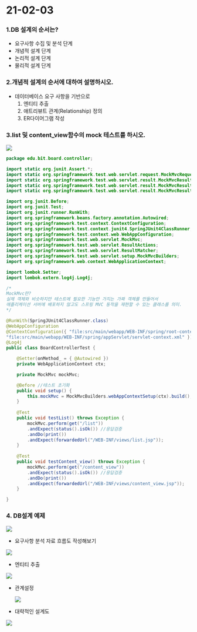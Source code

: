 # 21-02-03

### 1.DB 설계의 순서는?

- 요구사항 수집 및 분석 단계
- 개념적 설계 단계
- 논리적 설계 단계
- 물리적 설계 단계

### 2.개념적 설계의 순서에 대하여 설명하시오.

- 데이터베이스 요구 사항을 기반으로 
  1. 엔티티 추출
  2. 애트리뷰트 관계(Relationship) 정의 
  3. ER다이어그램 작성

### 3.list 및 content_view함수의 mock 테스트를 하시오.

![](https://postfiles.pstatic.net/MjAyMTAyMDNfMjEy/MDAxNjEyMzQyMDI4MTMw.amntNFLSpyHukqg2OTpJCLRO9oIw5TrJADz34RgLZmEg._IIGgdzcicubnpETzYWjIAFAqKbfgodeil-i9Q4AWKQg.PNG.o_oax/image.png?type=w966)

```java
package edu.bit.board.controller;

import static org.junit.Assert.*;
import static org.springframework.test.web.servlet.request.MockMvcRequestBuilders.get;
import static org.springframework.test.web.servlet.result.MockMvcResultHandlers.print;
import static org.springframework.test.web.servlet.result.MockMvcResultMatchers.forwardedUrl;
import static org.springframework.test.web.servlet.result.MockMvcResultMatchers.status;

import org.junit.Before;
import org.junit.Test;
import org.junit.runner.RunWith;
import org.springframework.beans.factory.annotation.Autowired;
import org.springframework.test.context.ContextConfiguration;
import org.springframework.test.context.junit4.SpringJUnit4ClassRunner;
import org.springframework.test.context.web.WebAppConfiguration;
import org.springframework.test.web.servlet.MockMvc;
import org.springframework.test.web.servlet.ResultActions;
import org.springframework.test.web.servlet.ResultMatcher;
import org.springframework.test.web.servlet.setup.MockMvcBuilders;
import org.springframework.web.context.WebApplicationContext;

import lombok.Setter;
import lombok.extern.log4j.Log4j;

/*
MockMvc란?
실제 객체와 비슷하지만 테스트에 필요한 기능만 가지는 가짜 객체를 만들어서
애플리케이션 서버에 배포하지 않고도 스프링 MVC 동작을 재현할 수 있는 클래스를 의미.
*/

@RunWith(SpringJUnit4ClassRunner.class)
@WebAppConfiguration
@ContextConfiguration({ "file:src/main/webapp/WEB-INF/spring/root-context.xml",
"file:src/main/webapp/WEB-INF/spring/appServlet/servlet-context.xml" })
@Log4j
public class BoardControllerTest {

	@Setter(onMethod_ = { @Autowired })
	private WebApplicationContext ctx;

	private MockMvc mockMvc;

	@Before //테스트 초기화
	public void setup() {
		this.mockMvc = MockMvcBuilders.webAppContextSetup(ctx).build();
	}
	
	@Test
	public void testList() throws Exception {
		mockMvc.perform(get("/list"))
		.andExpect(status().isOk()) //응답검증
		.andDo(print())
		.andExpect(forwardedUrl("/WEB-INF/views/list.jsp"));
	}
	
	@Test
	public void testContent_view() throws Exception {
		mockMvc.perform(get("/content_view"))
		.andExpect(status().isOk()) //응답검증
		.andDo(print())
		.andExpect(forwardedUrl("/WEB-INF/views/content_view.jsp"));
	}

}
```

### 4. DB설계 예제

![](https://user-images.githubusercontent.com/74290204/106716557-ef61bf00-6641-11eb-8b1d-8a6007d084bd.PNG)

- 요구사항 분석 자료 흐름도 작성해보기

![](https://postfiles.pstatic.net/MjAyMTAyMDNfMjgw/MDAxNjEyMzQxNTQwMDk1.7Kmrdc0xbD19CtmE80C353I7hdP49MpTHpwy0UECxbUg.NqWnxmVuS-WmU71V14lpbJgIrLOaMhei9yahj_gICIIg.JPEG.o_oax/AFBC6DBA-6825-4CD6-A85C-AEF69B2DACB3.jpeg?type=w966)

- 엔티티 추출

![](https://postfiles.pstatic.net/MjAyMTAyMDNfMTcy/MDAxNjEyMzQxNTQwMDYx.2VzN4trzsUTNyG6QXkD2EAKXTAKAijGrl8dDK1bTCIUg.jFAaWLB2GfAuqFFUknOM3JHK1YhgU7kSB0P57l3lUz0g.JPEG.o_oax/65DA4ED7-C13D-4BB3-AE95-2B7BE67940ED.jpeg?type=w966)

- 관계설정

  ![](https://postfiles.pstatic.net/MjAyMTAyMDNfNTIg/MDAxNjEyMzQxNTY0NjMw.Anfa-DRNioU3hUe-e_O52tdM34jrWm10hLvN3CJOs8og.g7NU9RQwI2dOGNKgU3p5pLaepk5wUcIy3Kt9xOtBpS4g.JPEG.o_oax/50CC64B6-60F1-4565-AC8D-59766EDB4099.jpeg?type=w966)

- 대략적인 설계도

![](https://postfiles.pstatic.net/MjAyMTAyMDNfNTgg/MDAxNjEyMzQxNTY0NjAy.bg7wcE8qLc4u4vBbIvuaBohpOlRZLu9s4EvQjKAWAlkg.A78xSdw20VOCacTzhHQMn-UTC62OWiU_vhlygRmECCQg.JPEG.o_oax/48557F54-4E7F-4DFF-94B0-CBCC85D872B9.jpeg?type=w966)